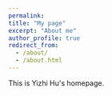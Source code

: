 ```yaml
---
permalink: 
title: "My page"
excerpt: "About me"
author_profile: true
redirect_from: 
  - /about/
  - /about.html
---
```


This is Yizhi Hu's homepage.
